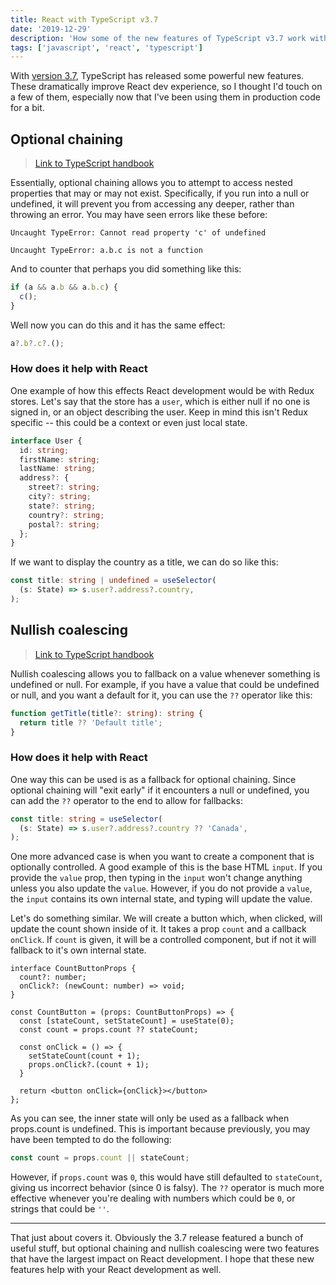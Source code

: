 ```yaml
---
title: React with TypeScript v3.7
date: '2019-12-29'
description: 'How some of the new features of TypeScript v3.7 work with React.'
tags: ['javascript', 'react', 'typescript']
---
```


With
[version 3.7](https://www.typescriptlang.org/docs/handbook/release-notes/typescript-3-7.html),
TypeScript has released some powerful new features. These dramatically improve
React dev experience, so I thought I'd touch on a few of them, especially now
that I've been using them in production code for a bit.

## Optional chaining

> [Link to TypeScript handbook](https://www.typescriptlang.org/docs/handbook/release-notes/typescript-3-7.html#optional-chaining)

Essentially, optional chaining allows you to attempt to access nested properties
that may or may not exist. Specifically, if you run into a null or undefined, it
will prevent you from accessing any deeper, rather than throwing an error. You
may have seen errors like these before:

```
Uncaught TypeError: Cannot read property 'c' of undefined

Uncaught TypeError: a.b.c is not a function
```

And to counter that perhaps you did something like this:

```js
if (a && a.b && a.b.c) {
  c();
}
```

Well now you can do this and it has the same effect:

```ts
a?.b?.c?.();
```

### How does it help with React

One example of how this effects React development would be with Redux stores.
Let's say that the store has a `user`, which is either null if no one is signed
in, or an object describing the user. Keep in mind this isn't Redux specific --
this could be a context or even just local state.

```ts
interface User {
  id: string;
  firstName: string;
  lastName: string;
  address?: {
    street?: string;
    city?: string;
    state?: string;
    country?: string;
    postal?: string;
  };
}
```

If we want to display the country as a title, we can do so like this:

```ts
const title: string | undefined = useSelector(
  (s: State) => s.user?.address?.country,
);
```

## Nullish coalescing

> [Link to TypeScript handbook](https://www.typescriptlang.org/docs/handbook/release-notes/typescript-3-7.html#nullish-coalescing)

Nullish coalescing allows you to fallback on a value whenever something is
undefined or null. For example, if you have a value that could be undefined or
null, and you want a default for it, you can use the `??` operator like this:

```ts
function getTitle(title?: string): string {
  return title ?? 'Default title';
}
```

### How does it help with React

One way this can be used is as a fallback for optional chaining. Since optional
chaining will "exit early" if it encounters a null or undefined, you can add the
`??` operator to the end to allow for fallbacks:

```ts
const title: string = useSelector(
  (s: State) => s.user?.address?.country ?? 'Canada',
);
```

One more advanced case is when you want to create a component that is optionally
controlled. A good example of this is the base HTML `input`. If you provide the
`value` prop, then typing in the `input` won't change anything unless you also
update the `value`. However, if you do not provide a `value`, the `input`
contains its own internal state, and typing will update the value.

Let's do something similar. We will create a button which, when clicked, will
update the count shown inside of it. It takes a prop `count` and a callback
`onClick`. If `count` is given, it will be a controlled component, but if not it
will fallback to it's own internal state.

```tsx
interface CountButtonProps {
  count?: number;
  onClick?: (newCount: number) => void;
}

const CountButton = (props: CountButtonProps) => {
  const [stateCount, setStateCount] = useState(0);
  const count = props.count ?? stateCount;

  const onClick = () => {
    setStateCount(count + 1);
    props.onClick?.(count + 1);
  }

  return <button onClick={onClick}></button>
};
```

As you can see, the inner state will only be used as a fallback when props.count
is undefined. This is important because previously, you may have been tempted to
do the following:

```ts
const count = props.count || stateCount;
```

However, if `props.count` was `0`, this would have still defaulted to
`stateCount`, giving us incorrect behavior (since 0 is falsy). The `??` operator
is much more effective whenever you're dealing with numbers which could be `0`,
or strings that could be `''`.

---

That just about covers it. Obviously the 3.7 release featured a bunch of useful
stuff, but optional chaining and nullish coalescing were two features that have
the largest impact on React development. I hope that these new features help
with your React development as well.
